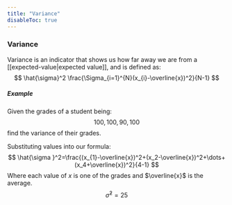 ```yaml
---
title: "Variance"
disableToc: true
---
```

### Variance
Variance is an indicator that shows us how far away we are from a [[expected-value|expected value]], and is defined as:
$$
\hat{\sigma}^2 \frac{\Sigma_{i=1}^{N}(x_{i}-\overline{x})^2}{N-1}
$$
##### Example
Given the grades of a student being:
$$
100, 100, 90, 100
$$
find the variance of their grades.

Substituting values into our formula:
$$
  \hat{\sigma }^2=\frac{(x_{1}-\overline{x})^2+(x_2-\overline{x})^2+\dots+(x_4+\overline{x})^2}{4-1}
$$
Where each value of $x$ is one of the grades and $\overline{x}$ is the average.
$$
\hat{\sigma}^2=25
$$